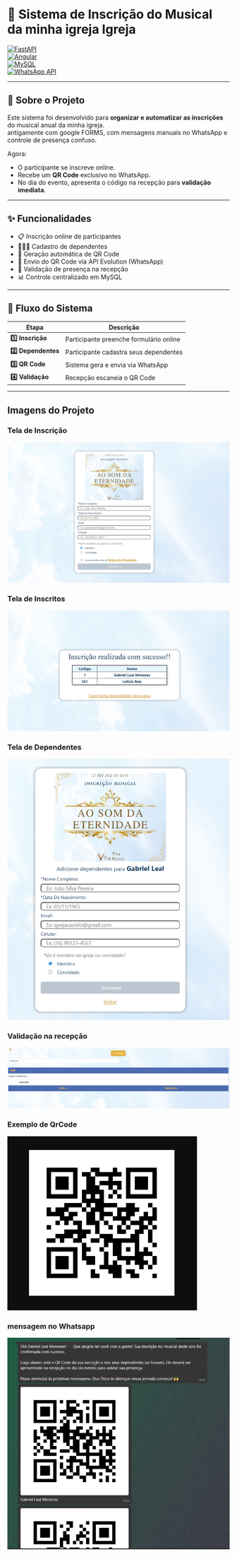 # 🎵 Sistema de Inscrição do Musical da minha igreja Igreja  
[![FastAPI](https://img.shields.io/badge/FastAPI-0.110-009688?logo=fastapi)](https://fastapi.tiangolo.com/)  
[![Angular](https://img.shields.io/badge/Angular-18-DD0031?logo=angular)](https://angular.io/)  
[![MySQL](https://img.shields.io/badge/MySQL-8.0-4479A1?logo=mysql)](https://www.mysql.com/)  
[![WhatsApp API](https://img.shields.io/badge/API-Evolution-25D366?logo=whatsapp)](https://evolution-api.com/)  

---

## 📖 Sobre o Projeto

Este sistema foi desenvolvido para **organizar e automatizar as inscrições** do musical anual da minha igreja.  
antigamente com google FORMS, com mensagens manuais no WhatsApp e controle de presença confuso.  

Agora:  
- O participante se inscreve online.  
- Recebe um **QR Code** exclusivo no WhatsApp.  
- No dia do evento, apresenta o código na recepção para **validação imediata**.

---

## ✨ Funcionalidades
- 📋 Inscrição online de participantes
- 👨‍👩‍👧 Cadastro de dependentes
- 📱 Geração automática de QR Code
- 💬 Envio do QR Code via API Evolution (WhatsApp)
- 🛂 Validação de presença na recepção
- 📊 Controle centralizado em MySQL

---

## 📸 Fluxo do Sistema

| Etapa | Descrição |
|-------|-----------|
| **1️⃣ Inscrição** | Participante preenche formulário online |
| **2️⃣ Dependentes** | Participante cadastra seus dependentes |
| **3️⃣ QR Code** | Sistema gera e envia via WhatsApp |
| **4️⃣ Validação** | Recepção escaneia o QR Code |

---

## Imagens do Projeto

### Tela de Inscrição
![Tela de inscrição](./docs/1.png)

### Tela de Inscritos
![Tela de inscrição](./docs/2.png)

### Tela de Dependentes
![Tela de inscrição](./docs/3.png)

### Validação na recepção
![Validação](./docs/4.png)

### Exemplo de QrCode
![Validação](./docs/5.png)

### mensagem no Whatsapp
![Validação](./docs/6.png)


